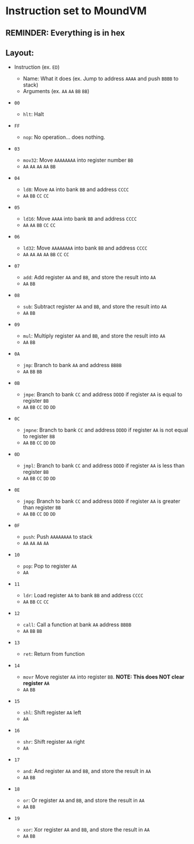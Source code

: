 # Instruction set to MoundVM

## REMINDER: Everything is in hex

## Layout:
* Instruction (ex. `ED`)
    * Name: What it does (ex. Jump to address `AAAA` and push `BBBB` to stack)
    * Arguments (ex. `AA` `AA` `BB` `BB`)

* `00`
    * `hlt`: Halt
* `FF`
    * `nop`: No operation... does nothing.
* `03`
    * `mov32`: Move `AAAAAAAA` into register number `BB`
    * `AA` `AA` `AA` `AA` `BB`
* `04`
    * `ld8`: Move `AA` into bank `BB` and address `CCCC`
    * `AA` `BB` `CC` `CC` 
* `05`
    * `ld16`: Move `AAAA` into bank `BB` and address `CCCC`
    * `AA` `AA` `BB` `CC` `CC` 
* `06`
    * `ld32`: Move `AAAAAAAA` into bank `BB` and address `CCCC`
    * `AA` `AA` `AA` `AA` `BB` `CC` `CC` 
* `07`
    * `add`: Add register `AA` and `BB`, and store the result into `AA`
    * `AA` `BB`
* `08`
    * `sub`: Subtract register `AA` and `BB`, and store the result into `AA`
    * `AA` `BB`
* `09`
    * `mul`: Multiply register `AA` and `BB`, and store the result into `AA`
    * `AA` `BB`
* `0A`
    * `jmp`: Branch to bank `AA` and address `BBBB`
    * `AA` `BB` `BB`
* `0B`
    * `jmpe`: Branch to bank `CC` and address `DDDD`  if register `AA` is equal to register `BB`
    * `AA` `BB` `CC` `DD` `DD` 
* `0C`
    * `jmpne`: Branch to bank `CC` and address `DDDD`  if register `AA` is not equal to register `BB`
    * `AA` `BB` `CC` `DD` `DD` 
* `0D`
    * `jmpl`: Branch to bank `CC` and address `DDDD`  if register `AA` is less than register `BB`
    * `AA` `BB` `CC` `DD` `DD` 
* `0E`
    * `jmpg`: Branch to bank `CC` and address `DDDD`  if register `AA` is greater than register `BB`
    * `AA` `BB` `CC` `DD` `DD` 
* `0F`
    * `push`: Push `AAAAAAAA` to stack
    * `AA` `AA` `AA` `AA`
* `10`
    * `pop`: Pop to register `AA`
    * `AA`
* `11`
    * `ldr`: Load register `AA` to bank `BB` and address `CCCC`
    * `AA` `BB` `CC` `CC`
* `12`
    * `call`: Call a function at bank `AA` address `BBBB`
    * `AA` `BB` `BB`
* `13`
    * `ret`: Return from function
* `14`
    * `movr` Move register `AA` into register `BB`. **NOTE: This does NOT clear register `AA`**
    * `AA` `BB`
* `15`
    * `shl`: Shift register `AA` left
    * `AA`
* `16`
    * `shr`: Shift register `AA` right
    * `AA`
* `17`
    * `and`: And register `AA` and `BB`, and store the result in `AA`
    * `AA` `BB`
* `18`
    * `or`: Or register `AA` and `BB`, and store the result in `AA`
    * `AA` `BB`
* `19`
    * `xor`: Xor register `AA` and `BB`, and store the result in `AA`
    * `AA` `BB`